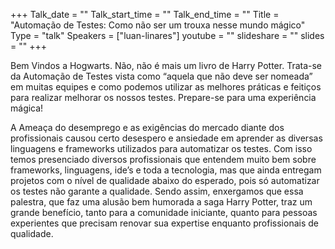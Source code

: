 +++
Talk_date = ""
Talk_start_time = ""
Talk_end_time = ""
Title = "Automação de Testes: Como não ser um trouxa nesse mundo mágico"
Type = "talk"
Speakers = ["luan-linares"]
youtube = ""
slideshare = ""
slides = ""
+++

Bem Vindos a Hogwarts. Não, não é mais um livro de Harry Potter. Trata-se da Automação de Testes vista como “aquela que não deve ser nomeada” em muitas equipes e como podemos utilizar as melhores práticas e feitiços para realizar melhorar os nossos testes. Prepare-se para uma experiência mágica!

A Ameaça do desemprego e as exigências do mercado diante dos profissionais causou certo desespero e ansiedade em aprender as diversas linguagens e frameworks utilizados para automatizar os testes. Com isso temos presenciado diversos profissionais que entendem muito bem sobre frameworks, linguagens, ide’s e toda a tecnologia, mas que ainda entregam projetos com o nível de qualidade abaixo do esperado, pois só automatizar os testes não garante a qualidade. Sendo assim, enxergamos que essa palestra, que faz uma alusão bem humorada a saga Harry Potter, traz um grande benefício, tanto para a comunidade iniciante, quanto para pessoas experientes que precisam renovar sua expertise enquanto profissionais de qualidade.